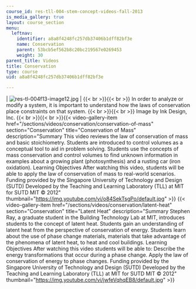 ```yaml
---
course_id: res-tll-004-stem-concept-videos-fall-2013
is_media_gallery: true
layout: course_section
menu:
  leftnav:
    identifier: a8a8f4248fc257db37406b1dff82bf3e
    name: Conservation
    parent: 53bcb5ef562b8c20bc219567e0269453
    weight: 30
parent_title: Videos
title: Conservation
type: course
uid: a8a8f4248fc257db37406b1dff82bf3e

---
```


| ![res-tl-004f13-image12.jpg](/coursemedia/res-tll-004-stem-concept-videos-fall-2013/295b945eb749f632177694c17ad00bce_res-tl-004f13-image12.jpg) |  {{< br >}}{{< br >}} In order to analyze or modify a system, it is important to understand how the laws of conservation place constraints on that system. {{< br >}}{{< br >}} Image by Ink Design, Inc. {{< br >}}{{< br >}}{{< video-gallery-item href="/sections/videos/conservation/conservation-of-mass" section="Conservation" title="Conservation of Mass" description="Summary This video reviews the law of conservation of mass and basic stoichiometry. Students are introduced to control volumes as a conceptual tool to aid in problem solving. Students use the concepts of mass conservation and control volumes to find unknown information in examples about a growing plant (photosynthesis) and a rusting car (iron oxidation). Learning Objectives After watching this video, students will be able to apply the law of conservation of mass to real-world scenarios. Funding provided by the Singapore University of Technology and Design (SUTD) Developed by the Teaching and Learning Laboratory (TLL) at MIT for SUTD MIT © 2012" thumbnail="https://img.youtube.com/vi/o84SekTsgPo/default.jpg" >}} {{< video-gallery-item href="/sections/videos/conservation/latent-heat" section="Conservation" title="Latent Heat" description="Summary Stephen Ray, a graduate student in the Building Technology Lab at MIT, introduces students to the concept of latent heat. Students gain an understanding of latent heat from the perspective of conservation of energy. Students learn about the use of phase change materials, materials that take advantage of the phenomena of latent heat, to heat and cool buildings. Learning Objectives After watching this video students will be able to: Describe the energy transformations that occur during a phase change. Apply the law of conservation of energy to phase changes. Funding provided by the Singapore University of Technology and Design (SUTD) Developed by the Teaching and Learning Laboratory (TLL) at MIT for SUTD MIT © 2012" thumbnail="https://img.youtube.com/vi/jwfeVqhqEB8/default.jpg" >}}